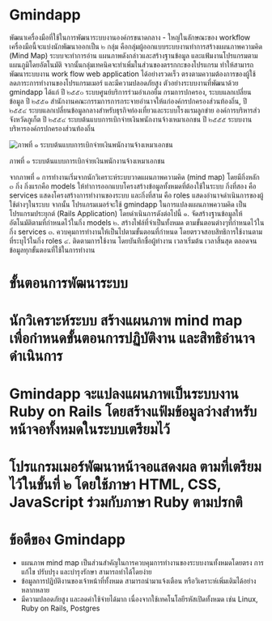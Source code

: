 # Gmindapp

พัฒนาเครื่องมือที่ใช้ในการพัฒนาระบบงานองค์กรขนาดกลาง - ใหญ่ในลักษณะของ workflow เครื่องมือนี้จะแบ่งนักพัฒนาออกเป็น ๒ กลุ่ม คือกลุ่มผู้ออกแบบระบบงานทำการสร้างแผนภาพความคิด (Mind Map) ระบบจะทำการอ่าน แผนภาพดังกล่าวและสร้างฐานข้อมูล และแฟ้มงานโปรแกรมตามแผนภูมิโดยอัตโนมัติ จากนั้นกลุ่มเทคนิคจะทำเพิ่มในส่วนของตรรกกะของโปรแกรม ทำให้สามารถพัฒนาระบบงาน work flow web application ได้อย่างรวดเร็ว ตรงตามความต้องการของผู้ใช้ ลดภาระการทำงานของโปรแกรมเมอร์ และมีความปลอดภัยสูง ตัวอย่างระบบงานที่พัฒนาด้วย gmindapp ได้แก่
ปี ๒๕๕๐ ระบบศูนย์บริการร่วมอำเภอยิ้ม กรมการปกครอง, ระบบแลกเปลี่ยนข้อมูล
ปี ๒๕๕๑ สำนักงานคณะกรรมการการกระจายอำนาจให้แก่องค์กรปกครองส่วนท้องถิ่น,
ปี ๒๕๕๔ ระบบแลกเปลี่ยนข้อมูลกลางสำหรับธุรกิจท่องเที่ยวและระบบโรงแรมลูกข่าย องค์การบริหารส่วจังหวัดภูเก็ต
ปี ๒๕๕๔ ระบบต้นแบบการเบิกจ่ายเงินพนักงานจ้างเหมาเอกชน
ปี ๒๕๕๕ ระบบงานบริหารองค์กรปกครองส่วนท้องถิ่น

![ภาพที่ ๑ ระบบต้นแบบการเบิกจ่ายเงินพนักงานจ้างเหมาเอกชน](http://gmindapp.googlecode.com/files/mict.png)

ภาพที่ ๑ ระบบต้นแบบการเบิกจ่ายเงินพนักงานจ้างเหมาเอกชน

จากภาพที่ ๑ การทำงานเริ่มจากนักวิเคราะห์ระบบวาดแผนภาพความคิด (mind map) โดยมีกิ่งหลัก ๓ กิ่ง กิ่งแรกคือ models ให้ทำการออกแบบโครงสร้างข้อมูลทั้งหมดที่ต้องใช้ในระบบ กิ่งที่สอง คือ services แสดงโครงสร้างการทำงานของระบบ และกิ่งที่สาม คือ roles แสดงอำนาจดำเนินการของผู้ใช้ต่างๆในระบบ จากนั้น โปรแกรมเมอร์จะใช้ gmindapp ในการแปลงแผนภาพความคิด เป็น โปรแกรมประยุกต์ (Rails Application) โดยดำเนินการดังต่อไปนี้
  ๑. จัดสร้างฐานข้อมูลให้อัตโนมัติตามที่กำหนดไว้ในกิ่ง models 
  ๒. สร้างไฟล์ที่จำเป็นทั้งหมด ตามขั้นตอนต่างๆที่กำหนดไว้ในกิ่ง services 
  ๓. ควบคุมการทำงานให้เป็นไปตามขั้นตอนที่กำหนด โดยตรวจสอบสิทธิการใช้งานตามที่ระบุไว้ในกิ่ง roles
  ๔. ติดตามการใช้งาน โดยบันทึกชื่อผู้ทำงาน เวลาเริ่มต้น เวลาสิ้นสุด ตลอดจนข้อมูลทุกขั้นตอนที่ใช้ในการทำงาน

# ขั้นตอนการพัฒนาระบบ
  # นักวิเคราะห์ระบบ สร้างแผนภาพ mind map เพื่อกำหนดขั้นตอนการปฏิบัติงาน และสิทธิอำนาจดำเนินการ
  # Gmindapp จะแปลงแผนภาพเป็นระบบงาน Ruby on Rails โดยสร้างแฟ้มข้อมูลว่างสำหรับหน้าจอทั้งหมดในระบบเตรียมไว้
  # โปรแกรมเมอร์พัฒนาหน้าจอแสดงผล ตามที่เตรียมไว้ในขั้นที่ ๒ โดยใช้ภาษา HTML, CSS, JavaScript ร่วมกับภาษา Ruby ตามปรกติ

# ข้อดีของ Gmindapp
  * แผนภาพ mind map เป็นส่วนสำคัญในการควบคุมการทำงานของระบบงานทั้งหมดโดยตรง การแก้ไข ปรับปรุง และบำรุงรักษา สามารถทำได้โดยง่าย
  * ข้อมูลการปฏิบัติงานของเจ้าหน้าที่ทั้งหมด สามารถนำมาแจ้งเตือน หรือวิเคราะห์เพิ่มเติมได้อย่างหลากหลาย
  * มีความปลอดภัยสูง และลดค่าใช้จ่ายได้มาก เนื่องจากใช้เทคโนโลยีรหัสเปิดทั้งหมด เช่น Linux, Ruby on Rails, Postgres
